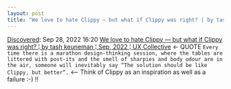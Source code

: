 ```yaml
---
layout: post
title: "We love to hate Clippy — but what if Clippy was right? | by tash keuneman | Sep, 2022 | UX Collective"
---
```

[Discovered](http://rolandtanglao.com/2020/07/29/p1-blogthis-checkvist-list-links-to-blog/): Sep 28, 2022 16:20 [We love to hate Clippy — but what if Clippy was right? ¦ by tash keuneman ¦ Sep, 2022 ¦ UX Collective](https://uxdesign.cc/we-love-to-hate-clippy-but-what-if-clippy-was-right-472883c55f2e) <- QUOTE `Every time there is a marathon design-thinking session, where the tables are littered with post-its and the smell of sharpies and body odour are in the air, someone will inevitably say “The solution should be like Clippy, but better”.` <-- Think of Clippy as an inspiration as well as a failure :-) !!
